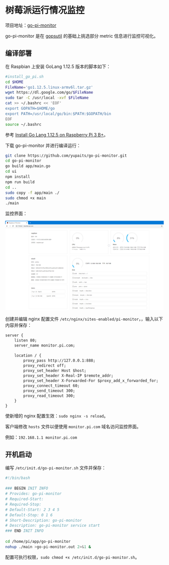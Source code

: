 # 树莓派运行情况监控

项目地址：[go-pi-monitor](https://github.com/yupaits/go-pi-monitor)

go-pi-monitor 是在 [gopsutil](https://github.com/shirou/gopsutil) 的基础上挑选部分 metric 信息进行监控可视化。

## 编译部署

在 Raspbian 上安装 GoLang 1.12.5 版本的脚本如下：

```sh
#install_go_pi.sh
cd $HOME
FileName='go1.12.5.linux-armv6l.tar.gz'
wget https://dl.google.com/go/$FileName
sudo tar -C /usr/local -xvf $FileName
cat >> ~/.bashrc << 'EOF'
export GOPATH=$HOME/go
export PATH=/usr/local/go/bin:$PATH:$GOPATH/bin
EOF
source ~/.bashrc
```

参考 [Install Go Lang 1.12.5 on Raspberry Pi 3 B+](https://gist.github.com/bigsan/c936451ed1a5b18bb8b0d7e8cc3e7212)。

下载 go-pi-monitor 并进行编译运行：

```sh
git clone https://github.com/yupaits/go-pi-monitor.git
cd go-pi-monitor
go build app/main.go
cd ui
npm install
npm run build
cd ..
sudo copy -f app/main ./
sudo chmod +x main
./main
```

监控界面：

![go-pi-monitor](/images/树莓派运行情况监控/go-pi-monitor.png)

创建并编辑 nginx 配置文件 `/etc/nginx/sites-enabled/pi-monitor`，，输入以下内容并保存：

```nginx
server {
    listen 80;
    server_name monitor.pi.com;

    location / {
        proxy_pass http://127.0.0.1:888;
        proxy_redirect off;
        proxy_set_header Host $host;
        proxy_set_header X-Real-IP $remote_addr;
        proxy_set_header X-Forwarded-For $proxy_add_x_forwarded_for;
        proxy_connect_timeout 60;
        proxy_send_timeout 300;
        proxy_read_timeout 300;
    }
}
```

使新增的 nginx 配置生效：`sudo nginx -s reload`。

客户端修改 `hosts` 文件以便使用 `monitor.pi.com` 域名访问监控界面。

例如：`192.168.1.1	monitor.pi.com`

## 开机启动

编写 `/etc/init.d/go-pi-monitor.sh` 文件并保存：

```bash
#!/bin/bash

### BEGIN INIT INFO
# Provides: go-pi-monitor
# Required-Start:
# Required-Stop:
# Default-Start: 2 3 4 5
# Default-Stop: 0 1 6
# Short-Description: go-pi-monitor
# Description: go-pi-monitor service start
### END INIT INFO

cd /home/pi/app/go-pi-monitor
nohup ./main >go-pi-monitor.out 2>&1 &
```

配置可执行权限，`sudo chmod +x /etc/init.d/go-pi-monitor.sh`。